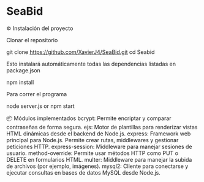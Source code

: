 # SeaBid

⚙️ Instalación del proyecto

Clonar el repositorio

git clone https://github.com/XavierJ4/SeaBid.git
cd Seabid


Esto instalará automáticamente todas las dependencias listadas en package.json

npm install

Para correr el programa

node server.js or npm start 




📦 Módulos implementados
bcrypt: Permite encriptar y comparar contraseñas de forma segura.
ejs: Motor de plantillas para renderizar vistas HTML dinámicas desde el backend de Node.js.
express: Framework web principal para Node.js. Permite crear rutas, middlewares y gestionar peticiones HTTP.
express-session: Middleware para manejar sesiones de usuario.
method-override: Permite usar métodos HTTP como PUT o DELETE en formularios HTML.
multer: Middleware para manejar la subida de archivos (por ejemplo, imágenes).
mysql2: Cliente para conectarse y ejecutar consultas en bases de datos MySQL desde Node.js.
